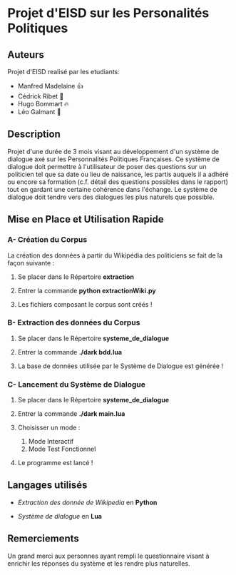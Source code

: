 # Projet d'EISD sur les Personalités Politiques


## Auteurs
Projet d'EISD realisé par les etudiants:

- Manfred Madelaine :+1:
- Cédrick Ribet :100:
- Hugo Bommart :fire:
- Léo Galmant  :nose:

## Description
Projet d'une durée de 3 mois visant au développement d'un système de dialogue axé sur les Personnalités Politiques Françaises. 
Ce système de dialogue doit permettre à l'utilisateur de poser des questions sur un politicien tel que sa date ou lieu de naissance, les partis auquels il a adhéré ou encore sa formation (c.f. détail des questions possibles dans le rapport) tout en gardant une certaine cohérence dans l'échange.
Le système de dialogue doit tendre vers des dialogues les plus naturels que possible.

## Mise en Place et Utilisation Rapide

### A- Création du Corpus
La création des données à partir du Wikipédia des politiciens se fait de la façon suivante : 
1. Se placer dans le Répertoire __extraction__

2. Entrer la commande __python extractionWiki.py__

3. Les fichiers composant le corpus sont créés !


### B- Extraction des données du Corpus
1. Se placer dans le Répertoire __systeme_de_dialogue__

2. Entrer la commande __./dark bdd.lua__

3. La base de données utilisée par le Système de Dialogue est générée !


### C- Lancement du Système de Dialogue
1. Se placer dans le Répertoire __systeme_de_dialogue__

2. Entrer la commande __./dark main.lua__

3. Choisisser un mode :
	1. Mode Interactif
	2. Mode Test Fonctionnel 

4. Le programme est lancé !


## Langages utilisés

* _Extraction des donnée de Wikipedia_ en **Python**

* _Système de dialogue_ en **Lua**


## Remerciements 
Un grand merci aux personnes ayant rempli le questionnaire visant à enrichir les réponses du système et les rendre plus naturelles.
